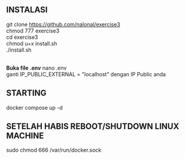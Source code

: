## INSTALASI
git clone https://github.com/nalonal/exercise3<br>
chmod 777 exercise3<br>
cd exercise3<br>
chmod u+x install.sh<br>
./install.sh<br><br>

**Buka file .env**
nano .env<br>
ganti IP_PUBLIC_EXTERNAL = "localhost" dengan IP Public anda<br>

## STARTING
docker compose up -d

## SETELAH HABIS REBOOT/SHUTDOWN LINUX MACHINE
sudo chmod 666 /var/run/docker.sock